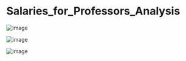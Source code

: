 # Salaries_for_Professors_Analysis
![image](https://github.com/Christopher-DSA/Salaries_for_Professors_Analysis/assets/132075292/636caa86-0b03-4aa6-bc63-6ffa3081f46a)


![image](https://github.com/Christopher-DSA/Salaries_for_Professors_Analysis/assets/132075292/2199f733-af46-494d-a4b7-e17078abcb70)

![image](https://github.com/Christopher-DSA/Salaries_for_Professors_Analysis/assets/132075292/17bb87aa-985c-410a-b027-f7c912cc40d7)
